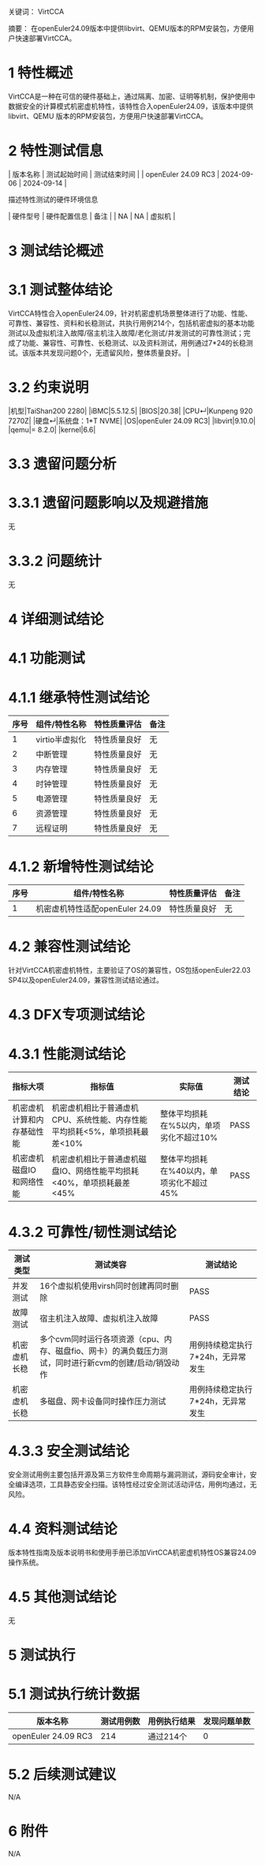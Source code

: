 

关键词： 
VirtCCA

摘要：
在openEuler24.09版本中提供libvirt、QEMU版本的RPM安装包，方便用户快速部署VirtCCA。

# 1 特性概述

VirtCCA是一种在可信的硬件基础上，通过隔离、加密、证明等机制，保护使用中数据安全的计算模式机密虚机特性，该特性合入openEuler24.09，该版本中提供libvirt、QEMU 版本的RPM安装包，方便用户快速部署VirtCCA。

# 2 特性测试信息

| 版本名称 | 测试起始时间 | 测试结束时间 |
|   openEuler 24.09 RC3 |   2024-09-06 |  2024-09-14  |

描述特性测试的硬件环境信息

| 硬件型号 | 硬件配置信息 | 备注 |
|   NA  |  NA |  虚拟机  |

# 3 测试结论概述

# 3.1  测试整体结论
VirtCCA特性合入openEuler24.09，针对机密虚机场景整体进行了功能、性能、可靠性、兼容性、资料和长稳测试，共执行用例214个，包括机密虚拟的基本功能测试以及虚拟机注入故障/宿主机注入故障/老化测试/并发测试的可靠性测试；完成了功能、兼容性、可靠性、长稳测试、以及资料测试，用例通过7*24的长稳测试。该版本共发现问题0个，无遗留风险，整体质量良好。 |


# 3.2  约束说明
|机型|TaiShan200 2280|
|iBMC|5.5.12.5|
|BIOS|20.38|
|CPU↵|Kunpeng 920 7270Z|
|硬盘↵|系统盘：1*T NVME|
|OS|openEuler 24.09 RC3|
|libvirt|9.10.0|
|qemu|= 8.2.0|
|kernel|6.6|
 

# 3.3  遗留问题分析

# 3.3.1 遗留问题影响以及规避措施
无

# 3.3.2 问题统计
无

# 4 详细测试结论

# 4.1 功能测试
# 4.1.1 继承特性测试结论

| 序号 | 组件/特性名称 | 特性质量评估 | 备注 |
| -------- | -------- | -------- | -------- |
| 1 | virtio半虚拟化 | 特性质量良好 | 无 |
| 2 | 中断管理 | 特性质量良好 | 无 |
| 3 | 内存管理 | 特性质量良好 | 无 |
| 4 | 时钟管理 | 特性质量良好 | 无 |
| 5 | 电源管理 | 特性质量良好 | 无 |
| 6 | 资源管理 | 特性质量良好 | 无 |
| 7 | 远程证明 | 特性质量良好 | 无 |

# 4.1.2 新增特性测试结论

| 序号 | 组件/特性名称 | 特性质量评估 | 备注 |
| -------- | -------- | -------- | -------- |
| 1 | 机密虚机特性适配openEuler 24.09| 特性质量良好 | 无 |

# 4.2 兼容性测试结论
针对VirtCCA机密虚机特性，主要验证了OS的兼容性，OS包括openEuler22.03 SP4以及openEuler24.09，兼容性测试结论通过。

# 4.3 DFX专项测试结论

# 4.3.1 性能测试结论

| 指标大项 | 指标值 | 实际值 | 测试结论 |
| -------- | -------- | -------- | -------- |
| 机密虚机计算和内存基础性能 | 机密虚机相比于普通虚机CPU、系统性能、内存性能平均损耗<5%，单项损耗最差<10% | 整体平均损耗在%5以内，单项劣化不超过10% | PASS |
| 机密虚机磁盘IO和网络性能 | 机密虚机相比于普通虚机磁盘IO、网络性能平均损耗<40%，单项损耗最差<45% | 整体平均损耗在%40以内，单项劣化不超过45% | PASS |


# 4.3.2 可靠性/韧性测试结论

| 测试类型  | 测试类容  | 测试结论 |
| -------- | -------- | -------- |
| 并发测试 | 16个虚拟机使用virsh同时创建再同时删除| PASS |
| 故障测试 | 宿主机注入故障、虚拟机注入故障 | PASS |
| 机密虚机长稳 | 多个cvm同时运行各项资源（cpu、内存、磁盘fio、网卡）的满负载压力测试，同时进行新cvm的创建/启动/销毁动作 | 用例持续稳定执行7*24h，无异常发生 |
| 机密虚机长稳 | 多磁盘、网卡设备同时操作压力测试 | 用例持续稳定执行7*24h，无异常发生 |

# 4.3.3 安全测试结论
安全测试用例主要包括开源及第三方软件生命周期与漏洞测试，源码安全审计，安全编译选项，工具静态安全扫描。该特性经过安全测试活动评估，用例均通过，无风险。

# 4.4 资料测试结论
版本特性指南及版本说明书和使用手册已添加VirtCCA机密虚机特性OS兼容24.09操作系统。


# 4.5 其他测试结论
无

# 5 测试执行
# 5.1   测试执行统计数据
|         版本名称         | 测试用例数| 用例执行结果  | 发现问题单数 |
| ----------------------- | ---------| --------------| ---------  |
| openEuler 24.09 RC3 |    214   |     通过214个  |     0      |


# 5.2   后续测试建议
N/A

# 6 附件
N/A

